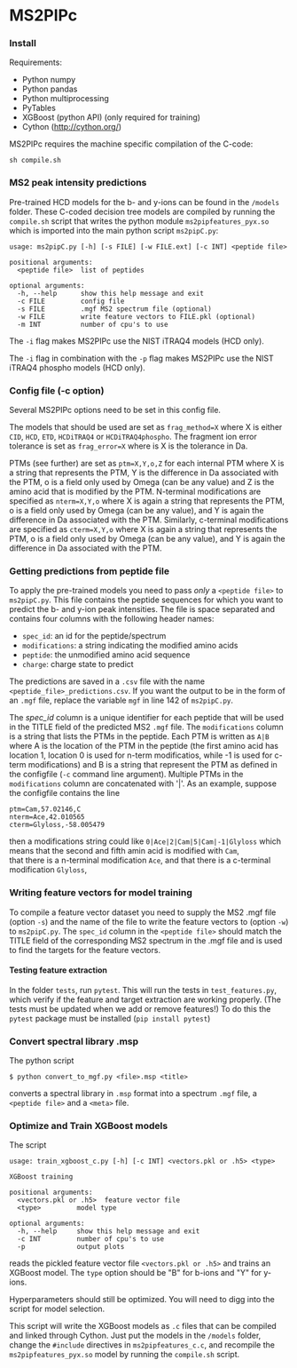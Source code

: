 # MS2PIPc

### Install

Requirements:

- Python numpy
- Python pandas
- Python multiprocessing
- PyTables
- XGBoost (python API) (only required for training)
- Cython (http://cython.org/)

MS2PIPc requires the machine specific compilation of the C-code:

```
sh compile.sh
```


### MS2 peak intensity predictions

Pre-trained HCD models for the b- and y-ions can be found in
the `/models` folder. These C-coded decision tree models are compiled
by running the `compile.sh` script that writes the python module
`ms2pipfeatures_pyx.so` which is imported into the main python script
`ms2pipC.py`:  

```
usage: ms2pipC.py [-h] [-s FILE] [-w FILE.ext] [-c INT] <peptide file>

positional arguments:
  <peptide file>  list of peptides

optional arguments:
  -h, --help      show this help message and exit
  -c FILE         config file
  -s FILE         .mgf MS2 spectrum file (optional)
  -w FILE         write feature vectors to FILE.pkl (optional)
  -m INT          number of cpu's to use
```

The `-i` flag makes MS2PIPc use the NIST iTRAQ4 models (HCD only).

The `-i` flag in combination with the `-p` flag makes MS2PIPc use the NIST iTRAQ4 phospho models (HCD only).

### Config file (-c option)

Several MS2PIPc options need to be set in this config file.

The models that should be used are set as `frag_method=X` where X is either `CID`,  `HCD`, `ETD`, `HCDiTRAQ4` or `HCDiTRAQ4phospho`.
The fragment ion error tolerance is set as `frag_error=X` where is X is the tolerance in Da.

PTMs (see further) are set as `ptm=X,Y,o,Z` for each internal PTM where X is a string that represents
the PTM, Y is the difference in Da associated with the PTM, o is a field only used by Omega (can be any value) and Z is the amino
acid that is modified by the PTM. N-terminal modifications are specified as `nterm=X,Y,o`
where X is again a string that represents the PTM, o is a field only used by Omega (can be any value), and Y is again the difference in Da associated with the PTM.
Similarly, c-terminal modifications are specified as `cterm=X,Y,o`
where X is again a string that represents the PTM, o is a field only used by Omega (can be any value), and Y is again the difference in Da associated with the PTM.

### Getting predictions from peptide file

To apply the pre-trained models you need to pass *only*  a `<peptide file>`
to `ms2pipC.py`. This file contains the peptide sequences for which you
want to predict the b- and y-ion peak intensities. The file is space
separated and contains four columns with the following header names:

- `spec_id`: an id for the peptide/spectrum
- `modifications`: a string indicating the modified amino acids
- `peptide`: the unmodified amino acid sequence
- `charge`: charge state to predict

The predictions are saved in a `.csv` file with the name `<peptide_file>_predictions.csv`.
If you want the output to be in the form of an `.mgf` file, replace the variable
`mgf` in line 142 of `ms2pipC.py`.

The *spec_id* column is a unique identifier for each peptide that will
be used in the TITLE field of the predicted MS2 `.mgf` file. The
`modifications` column is a string that lists the PTMs in the peptide. Each PTM is written as
`A|B` where A is the location of the PTM in the peptide (the first amino acid has location 1,
location 0 is used for n-term
modificatios, while -1 is used for c-term modifications) and B is a string that represent the PTM
as defined in the configfile (`-c` command line argument).
Multiple PTMs in the `modifications` column are concatenated with '|'.
As an example, suppose the configfile contains the line

```
ptm=Cam,57.02146,C
nterm=Ace,42.010565
cterm=Glyloss,-58.005479
```

then a modifications string could like `0|Ace|2|Cam|5|Cam|-1|Glyloss` which means that the second
and fifth amin acid is modified with `Cam`,  
that there is a n-terminal modification `Ace`,
and that there is a c-terminal modification `Glyloss`,

### Writing feature vectors for model training

To compile a feature vector dataset you need to supply the
MS2 .mgf file (option `-s`) and the name of the file to write the feature
vectors to (option `-w`) to `ms2pipC.py`.
The `spec_id` column in the `<peptide file>` should match the TITLE field
of the corresponding MS2 spectrum in the .mgf file and is used to find
the targets for the feature vectors.

#### Testing feature extraction
In the folder `tests`, run `pytest`. This will run the tests in
`test_features.py`, which verify if the feature and target extraction are
working properly. (The tests must be updated when we add or remove features!)
To do this the `pytest` package must be installed (`pip install pytest`)

### Convert spectral library .msp

The python script

```
$ python convert_to_mgf.py <file>.msp <title>
```

converts a spectral library in `.msp` format into a spectrum `.mgf` file,
 a `<peptide file>` and a `<meta>` file.


### Optimize and Train XGBoost models

The script

```
usage: train_xgboost_c.py [-h] [-c INT] <vectors.pkl or .h5> <type>

XGBoost training

positional arguments:
  <vectors.pkl or .h5>  feature vector file
  <type>         model type

optional arguments:
  -h, --help     show this help message and exit
  -c INT         number of cpu's to use
  -p             output plots
```

reads the pickled feature vector file `<vectors.pkl or .h5>` and trains an
XGBoost model. The `type` option should be "B" for b-ions and "Y" for
y-ions.

Hyperparameters should still be optimized.
You will need to digg into the script for model selection.

This script will write the XGBoost models as `.c` files that can be compiled
and linked through Cython. Just put the models in the `/models` folder,
change the `#include` directives in `ms2pipfeatures_c.c`, and recompile
the `ms2pipfeatures_pyx.so` model by running the `compile.sh` script.
